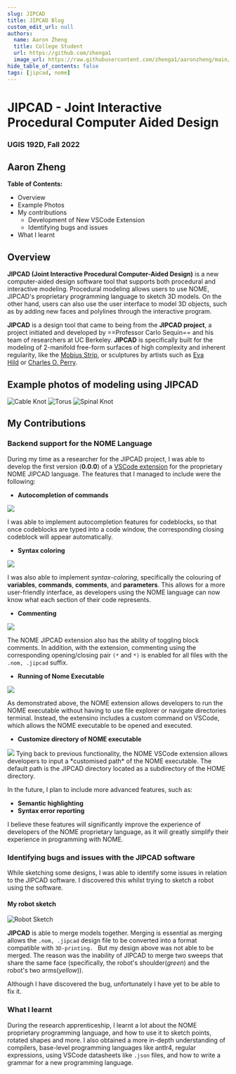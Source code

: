 ```yaml
---
slug: JIPCAD
title: JIPCAD Blog
custom_edit_url: null
authors:
  name: Aaron Zheng
  title: College Student
  url: https://github.com/zhenga1
  image_url: https://raw.githubusercontent.com/zhenga1/aaronzheng/main/img/pfp.jpeg
hide_table_of_contents: false
tags: [jipcad, nome]
---
```


# JIPCAD - Joint Interactive Procedural Computer Aided Design
### UGIS 192D, Fall 2022
## Aaron Zheng 

**Table of Contents:**
- Overview
- Example Photos
- My contributions
	- Development of New VSCode Extension
	- Identifying bugs and issues
- What I learnt

## Overview
**JIPCAD (Joint Interactive Procedural Computer-Aided Design)** is a new computer-aided design software tool that supports both procedural and interactive modeling. Procedural modeling allows users to use NOME, JIPCAD's proprietary programming language to sketch 3D models. On the other hand, users can also use the user interface to model 3D objects, such as by adding new faces and polylines through the interactive program. 

**JIPCAD** is a design tool that came to being from the **JIPCAD project**, a project initiated and developed by ==Professor Carlo Sequin== and his team of researchers at UC Berkeley. **JIPCAD** is specifically built for the modeling of 2-manifold free-form surfaces of high complexity and inherent regularity, like the [Mobius Strip](https://brilliant.org/wiki/mobius-strips/), or sculptures by artists such as [Eva Hild](https://www.evahild.com/ceramics) or [Charles O. Perry](http://www.charlesperry.com/).
## Example photos of modeling using JIPCAD
![Cable Knot](./Nome3_djJ0AXrJiy.png)
![Torus](./Nome3_xUyQCC7Llj.png)
![Spinal Knot](./Nome3_S36gbJVwhc.png)

## My Contributions
### Backend support for the NOME Language
During my time as a researcher for the JIPCAD project, I was able to develop the first version (**0.0.0**) of a [VSCode extension](https://marketplace.visualstudio.com/items?itemName=AaronZheng.nome) for the proprietary NOME JIPCAD language. The features that I managed to include were the following:

- **Autocompletion of commands**
<img src="https://raw.githubusercontent.com/JIPCAD/JIPCAD-vs-code/master/.github/images/autocompletion.gif" />

I was able to implement autocompletion features for codeblocks, so that once codeblocks are typed into a code window, the corresponding closing codeblock will appear automatically.  

- **Syntax coloring**
<img src="https://raw.githubusercontent.com/JIPCAD/JIPCAD-vs-code/master/.github/images/syntax_highlight.png" />

I was also able to implement *syntax-coloring*, specifically the colouring of **variables**, **commands**, **comments**, and **parameters**. This allows for a more user-friendly interface, as developers using the NOME language can now know what each section of their code represents. 

- **Commenting**
<img src="https://raw.githubusercontent.com/JIPCAD/JIPCAD-vs-code/master/.github/images/toggle_block_comment.gif" />

The NOME JIPCAD extension also has the ability of toggling block comments. In addition, with the extension, commenting using the corresponding opening/closing pair `(*` and `*)` is enabled for all files with the `.nom, .jipcad` suffix.

- **Running of Nome Executable**
<img src="https://raw.githubusercontent.com/JIPCAD/JIPCAD-vs-code/master/.github/images/run_nome.gif" />

As demonstrated above, the NOME extension allows developers to run the NOME executable without having to use file explorer or navigate directories terminal. Instead, the extensino includes a custom command on VSCode, which allows the NOME executable to be opened and executed. 

- **Customize directory of NOME executable**
<img src="https://raw.githubusercontent.com/JIPCAD/JIPCAD-vs-code/master/.github/images/remote_running.gif" />
Tying back to previous functionality, the NOME VSCode extension allows developers to input a *customised path* of the NOME executable. The default path is the JIPCAD directory located as a subdirectory of the HOME directory. 

In the future, I plan to include more advanced features, such as:
- **Semantic highlighting**
- **Syntax error reporting**

I believe these features will significantly improve the experience of developers of the NOME proprietary language, as it will greatly simplify their experience in programming with NOME. 

### Identifying bugs and issues with the JIPCAD software
While sketching some designs, I was able to identify some issues in relation to the JIPCAD software. I discovered this whilst trying to sketch a robot using the software.

#### My robot sketch
![Robot Sketch](./Nome3_cDDVZZUdut.png)

**JIPCAD** is able to merge models together. Merging is essential as merging allows the `.nom, .jipcad` design file to be converted into a format compatible with `3D-printing. ` But my design above was not able to be merged. The reason was the inability of JIPCAD to merge two sweeps that share the same face (specifically, the robot's shoulder(*green*) and the robot's two arms(*yellow*)). 

Although I have discovered the bug, unfortunately I have yet to be able to fix it. 

### What I learnt
During the research apprenticeship, I learnt a lot about the NOME proprietary programming language, and how to use it to sketch points, rotated shapes and more. I also obtained a more in-depth understanding of compilers, base-level programming languages like antlr4, regular expressions, using VSCode datasheets like `.json` files, and how to write a grammar for a new programming language. 
